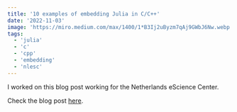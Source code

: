 ```yaml
---
title: '10 examples of embedding Julia in C/C++'
date: '2022-11-03'
image: 'https://miro.medium.com/max/1400/1*B3Ij2uByzm7qAj9GWbJ6Nw.webp'
tags:
  - 'julia'
  - 'c'
  - 'cpp'
  - 'embedding'
  - 'nlesc'
---
```


I worked on this blog post working for the Netherlands eScience Center.

Check the blog post [here](https://blog.esciencecenter.nl/10-examples-of-embedding-julia-in-c-c-66282477e62c).
